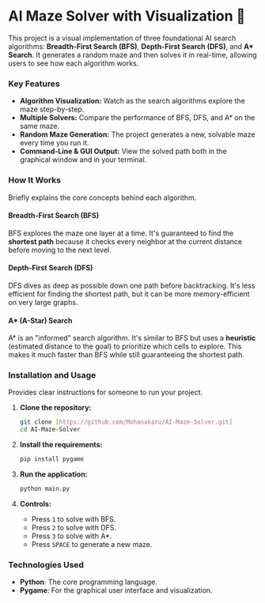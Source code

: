 # AI Maze Solver with Visualization 🤖

This project is a visual implementation of three foundational AI search algorithms: **Breadth-First Search (BFS)**, **Depth-First Search (DFS)**, and **A\* Search**. It generates a random maze and then solves it in real-time, allowing users to see how each algorithm works.

### Key Features

* **Algorithm Visualization:** Watch as the search algorithms explore the maze step-by-step.
* **Multiple Solvers:** Compare the performance of BFS, DFS, and A\* on the same maze.
* **Random Maze Generation:** The project generates a new, solvable maze every time you run it.
* **Command-Line & GUI Output:** View the solved path both in the graphical window and in your terminal. 

### How It Works

Briefly explains the core concepts behind each algorithm.

#### **Breadth-First Search (BFS)**

BFS explores the maze one layer at a time. It's guaranteed to find the **shortest path** because it checks every neighbor at the current distance before moving to the next level.

#### **Depth-First Search (DFS)**

DFS dives as deep as possible down one path before backtracking. It's less efficient for finding the shortest path, but it can be more memory-efficient on very large graphs.

#### **A\* (A-Star) Search**

A\* is an "informed" search algorithm. It's similar to BFS but uses a **heuristic** (estimated distance to the goal) to prioritize which cells to explore. This makes it much faster than BFS while still guaranteeing the shortest path.

### Installation and Usage

Provides clear instructions for someone to run your project.

1.  **Clone the repository:**
    ```bash
    git clone [https://github.com/Mohanakaru/AI-Maze-Solver.git]
    cd AI-Maze-Solver
    ```

2.  **Install the requirements:**
    ```bash
    pip install pygame
    ```

3.  **Run the application:**
    ```bash
    python main.py
    ```

4.  **Controls:**
    * Press `1` to solve with BFS.
    * Press `2` to solve with DFS.
    * Press `3` to solve with A\*.
    * Press `SPACE` to generate a new maze.

### Technologies Used

* **Python**: The core programming language.
* **Pygame**: For the graphical user interface and visualization.
